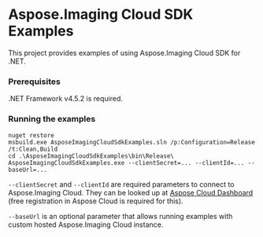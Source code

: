 # Aspose.Imaging Cloud SDK Examples
This project provides examples of using Aspose.Imaging Cloud SDK for .NET.

### Prerequisites
.NET Framework v4.5.2 is required.

### Running the examples
 ```
nuget restore
msbuild.exe AsposeImagingCloudSdkExamples.sln /p:Configuration=Release /t:Clean,Build
cd .\AsposeImagingCloudSdkExamples\bin\Release\
AsposeImagingCloudSdkExamples.exe --clientSecret=... --clientId=... --baseUrl=...
 ```
`--clientSecret` and `--clientId` are required parameters to connect to Aspose.Imaging Cloud. They can be looked up at [Aspose Cloud Dashboard](https://dashboard.aspose.cloud/#/apps) (free registration in Aspose Cloud is required for this).

`--baseUrl` is an optional parameter that allows running examples with custom hosted Aspose.Imaging Cloud instance.

